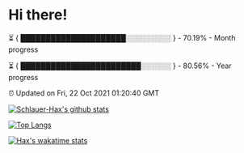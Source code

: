 # Hi there!

⏳ { █████████████████████░░░░░░░░░ } - 70.19% - Month progress

⏳ { ████████████████████████░░░░░░ } - 80.56% - Year progress

⏰ Updated on Fri, 22 Oct 2021 01:20:40 GMT


[![Schlauer-Hax's github stats](https://github-readme-stats.vercel.app/api?username=Schlauer-Hax&show_icons=true&theme=dark&count_private=true)](https://github.com/Schlauer-Hax)


[![Top Langs](https://github-readme-stats.vercel.app/api/top-langs/?username=Schlauer-Hax&layout=compact&theme=dark)](https://github.com/Schlauer-Hax?tab=repositories)


[![Hax's wakatime stats](https://github-readme-stats.vercel.app/api/wakatime?username=Hax&theme=dark)](https://wakatime.com/@Hax)

